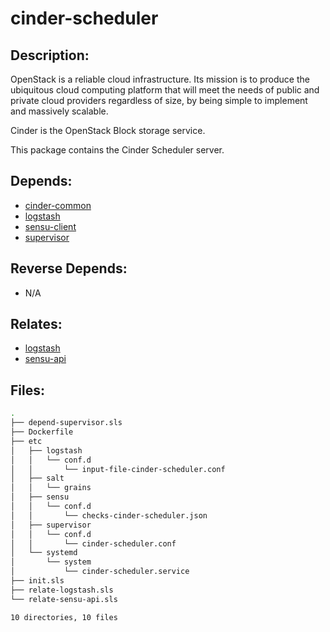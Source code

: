 # cinder-scheduler

## Description:

OpenStack is a reliable cloud infrastructure. Its mission is to produce the ubiquitous cloud computing platform that will meet the needs of public and private cloud providers regardless of size, by being simple to implement and massively scalable.

Cinder is the OpenStack Block storage service.

This package contains the Cinder Scheduler server.

## Depends:

  -  [cinder-common](salt/cinder-common)
  -  [logstash](salt/logstash)
  -  [sensu-client](salt/sensu-client)
  -  [supervisor](salt/supervisor)

## Reverse Depends:

  -  N/A

## Relates:

  -  [logstash](salt/logstash)
  -  [sensu-api](salt/sensu-api)

## Files:

```bash
.
├── depend-supervisor.sls
├── Dockerfile
├── etc
│   ├── logstash
│   │   └── conf.d
│   │       └── input-file-cinder-scheduler.conf
│   ├── salt
│   │   └── grains
│   ├── sensu
│   │   └── conf.d
│   │       └── checks-cinder-scheduler.json
│   ├── supervisor
│   │   └── conf.d
│   │       └── cinder-scheduler.conf
│   └── systemd
│       └── system
│           └── cinder-scheduler.service
├── init.sls
├── relate-logstash.sls
└── relate-sensu-api.sls

10 directories, 10 files
```
